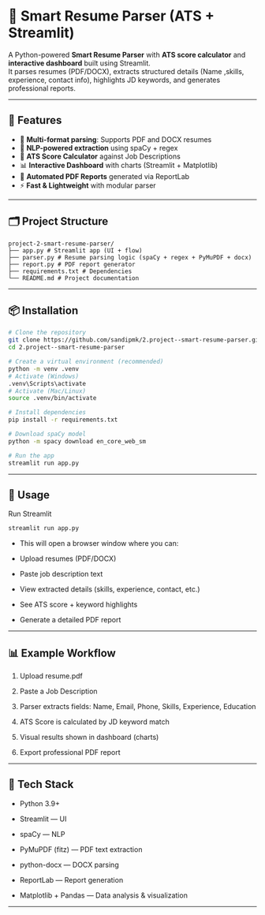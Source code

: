 # 🧠 Smart Resume Parser (ATS + Streamlit)

A Python-powered **Smart Resume Parser** with **ATS score calculator** and **interactive dashboard** built using Streamlit.  
It parses resumes (PDF/DOCX), extracts structured details (Name ,skills, experience, contact info), highlights JD keywords, and generates professional reports.

---

## 🚀 Features

- 📂 **Multi-format parsing**: Supports PDF and DOCX resumes  
- 🧠 **NLP-powered extraction** using spaCy + regex  
- 🎯 **ATS Score Calculator** against Job Descriptions  
- 📊 **Interactive Dashboard** with charts (Streamlit + Matplotlib)  
- 📑 **Automated PDF Reports** generated via ReportLab  
- ⚡ **Fast & Lightweight** with modular parser  

---

## 🗂️ Project Structure
```
project-2-smart-resume-parser/
├── app.py # Streamlit app (UI + flow)
├── parser.py # Resume parsing logic (spaCy + regex + PyMuPDF + docx)
├── report.py # PDF report generator
├── requirements.txt # Dependencies
└── README.md # Project documentation
```

---

## 📦 Installation

```bash
# Clone the repository
git clone https://github.com/sandipmk/2.project--smart-resume-parser.git
cd 2.project--smart-resume-parser

# Create a virtual environment (recommended)
python -m venv .venv
# Activate (Windows)
.venv\Scripts\activate
# Activate (Mac/Linux)
source .venv/bin/activate

# Install dependencies
pip install -r requirements.txt

# Download spaCy model
python -m spacy download en_core_web_sm

# Run the app
streamlit run app.py
```

---
## 🏃 Usage
Run Streamlit 
```bash
streamlit run app.py
```
 - This will open a browser window where you can:

 - Upload resumes (PDF/DOCX)

 - Paste job description text

 - View extracted details (skills, experience, contact, etc.)

 - See ATS score + keyword highlights

 - Generate a detailed PDF report

---

## 📊 Example Workflow

1. Upload resume.pdf

2. Paste a Job Description

3. Parser extracts fields: Name, Email, Phone, Skills, Experience, Education

4. ATS Score is calculated by JD keyword match

5. Visual results shown in dashboard (charts)

6. Export professional PDF report

---

## 🧱 Tech Stack

   - Python 3.9+

   - Streamlit — UI

   - spaCy — NLP

   - PyMuPDF (fitz) — PDF text extraction

   - python-docx — DOCX parsing

   - ReportLab — Report generation

   - Matplotlib + Pandas — Data analysis & visualization

---
